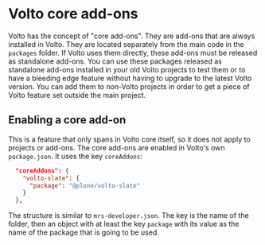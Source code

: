 # Volto core add-ons

Volto has the concept of "core add-ons".
They are add-ons that are always installed in Volto.
They are located separately from the main code in the `packages` folder.
If Volto uses them directly, these add-ons must be released as standalone add-ons.
You can use these packages released as standalone add-ons installed in your old Volto projects to test them or to have a bleeding edge feature without having to upgrade to the latest Volto version.
You can add them to non-Volto projects in order to get a piece of Volto feature set outside the main project.

## Enabling a core add-on

This is a feature that only spans in Volto core itself, so it does not apply to projects or add-ons.
The core add-ons are enabled in Volto's own `package.json`.
It uses the key `coreAddons`:

```json
  "coreAddons": {
    "volto-slate": {
      "package": "@plone/volto-slate"
    }
  },
```

The structure is similar to `mrs-developer.json`.
The key is the name of the folder, then an object with at least the key `package` with its value as the name of the package that is going to be used.
